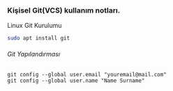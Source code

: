 ### Kişisel Git(VCS) kullanım notları.
Linux Git Kurulumu
```bash
sudo apt install git
```

###### Git Yapılandırması 
```
git config --global user.email "youremail@mail.com"
git config --global user.name "Name Surname"
```